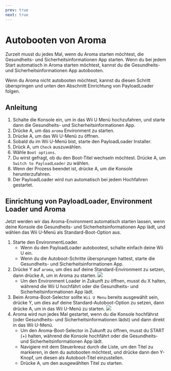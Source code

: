```yaml
---
prev: true
next: true
---
```


# Autobooten von Aroma

Zurzeit musst du jedes Mal, wenn du Aroma starten möchtest, die Gesundheits- und Sicherheitsinformationen App starten. Wenn du bei jedem Start automatisch in Aroma starten möchtest, kannst du die Gesundheits- und Sicherheitsinformationen App autobooten.

Wenn du Aroma nicht autobooten möchtest, kannst du diesen Schritt überspringen und unten den Abschnitt Einrichtung von PayloadLoader folgen.

## Anleitung

1. Schalte die Konsole ein, um in das Wii U Menü hochzufahren, und starte dann die Gesundheits- und Sicherheitsinformationen App.
2. Drücke A, um das `aroma` Environment zu starten.
3. Drücke A, um das Wii U-Menü zu öffnen.
4. Sobald du im Wii U-Menü bist, starte den PayloadLoader Installer.
5. Drück A, um `Check` auszuwählen.
6. Wähle `Boot options`.
7. Du wirst gefragt, ob du den Boot-Titel wechseln möchtest. Drücke A, um `Switch to PayloadLoader` zu wählen.
8. Wenn der Prozess beendet ist, drücke A, um die Konsole herunterzufahren.
9. Der PayloadLoader wird nun automatisch bei jedem Hochfahren gestartet.

## Einrichtung von PayloadLoader, Environment Loader und Aroma

Jetzt werden wir das Aroma-Environment automatisch starten lassen, wenn deine Konsole die Gesundheits- und Sicherheitsinformationen App lädt, und wählen das Wii U-Menü als Standard-Boot-Option aus.

1. Starte den EnvironmentLoader.
    - Wenn du den PayloadLoader autobootest, schalte einfach deine Wii U ein.
    - Wenn du die Autoboot-Schritte übersprungen hattest, starte die Gesundheits- und Sicherheitsinformationen App.
2. Drücke Y auf `aroma`, um dies auf deine Standard-Environment zu setzen, dann drücke A, um in Aroma zu starten.
    ![](/assets/img/guide/EL_Highlight.png)
    - Um den Environment Loader in Zukunft zu öffnen, musst du X halten, während die Wii U hochfährt oder die Gesundheits- und Sicherheitsinformationen App lädt.
3. Beim Aroma-Boot-Selector sollte `Wii U Menu` bereits ausgewählt sein, drücke Y, um dies auf deine Standard-Autoboot-Option zu setzen, dann drücke A, um in das Wii U-Menü zu starten.
    ![](/assets/img/guide/ABM_Highlight.png)
4. Aroma wird nun jedes Mal gestartet, wenn du die Konsole hochfährst (oder Gesundheits- und Sicherheitsinformationen lädst) und dann direkt in das Wii U-Menü.
    - Um den Aroma-Boot-Selector in Zukunft zu öffnen, musst du START (+) halten, während die Konsole hochfährt oder die Gesundheits- und Sicherheitsinformationen App lädt.
    - Navigiere mit dem Steuerkreuz durch die Liste, um den Titel zu markieren, in dem du autobooten möchtest, und drücke dann den Y-Knopf, um diesen als Autoboot-Titel einzustellen.
    - Drücke A, um den ausgewählten Titel zu starten.

